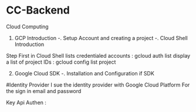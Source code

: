 # CC-Backend

Cloud Computing
1. GCP Introduction
-. Setup Account and creating a project
-. Cloud Shell Introduction

Step First in Cloud Shell
lists credentialed accounts : gcloud auth list
display a list of project IDs : gcloud config list project


2. Google Cloud SDK
-. Installation and Configuration if SDK


#Identity Provider
I sue the identity provider with Google Cloud Platform
For the sign in email and password

Key Api Authen :
<script src="https://www.gstatic.com/firebasejs/8.0/firebase.js"></script>
<script>
  var config = {
    apiKey: "AIzaSyB0rLTFUfOTy2lDrXpUFqpSM2Mxa6B8jZA",
    authDomain: "mokel-on.firebaseapp.com",
  };
  firebase.initializeApp(config);
</script>
